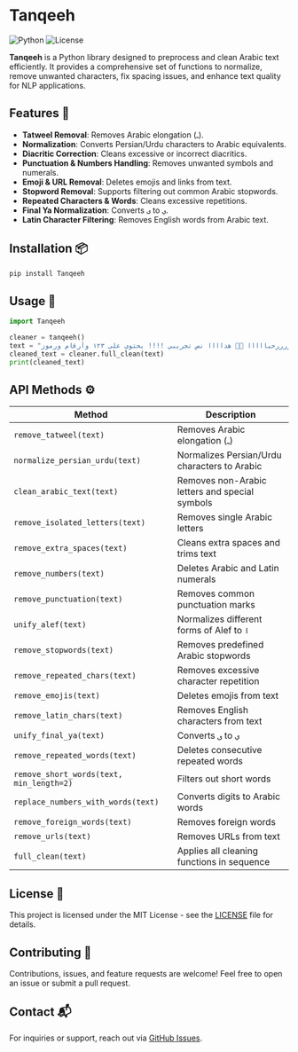 # Tanqeeh

![Python](https://img.shields.io/badge/Python-3.x-blue) ![License](https://img.shields.io/badge/License-MIT-green)

**Tanqeeh** is a Python library designed to preprocess and clean Arabic text efficiently. It provides a comprehensive set of functions to normalize, remove unwanted characters, fix spacing issues, and enhance text quality for NLP applications.

## Features 🚀
- **Tatweel Removal**: Removes Arabic elongation (ـ).
- **Normalization**: Converts Persian/Urdu characters to Arabic equivalents.
- **Diacritic Correction**: Cleans excessive or incorrect diacritics.
- **Punctuation & Numbers Handling**: Removes unwanted symbols and numerals.
- **Emoji & URL Removal**: Deletes emojis and links from text.
- **Stopword Removal**: Supports filtering out common Arabic stopwords.
- **Repeated Characters & Words**: Cleans excessive repetitions.
- **Final Ya Normalization**: Converts `ى` to `ي`.
- **Latin Character Filtering**: Removes English words from Arabic text.

## Installation 📦
```bash
pip install Tanqeeh
```

## Usage 📝
```python
import Tanqeeh

cleaner = tanqeeh()
text = "مرررررحبااااا 🌟🌟 هذاااا نص تجريبي !!!! يحتوي على ١٢٣ وأرقام ورموز @#*&"
cleaned_text = cleaner.full_clean(text)
print(cleaned_text)
```

## API Methods ⚙️
| Method | Description |
|--------|-------------|
| `remove_tatweel(text)` | Removes Arabic elongation (ـ) |
| `normalize_persian_urdu(text)` | Normalizes Persian/Urdu characters to Arabic |
| `clean_arabic_text(text)` | Removes non-Arabic letters and special symbols |
| `remove_isolated_letters(text)` | Removes single Arabic letters |
| `remove_extra_spaces(text)` | Cleans extra spaces and trims text |
| `remove_numbers(text)` | Deletes Arabic and Latin numerals |
| `remove_punctuation(text)` | Removes common punctuation marks |
| `unify_alef(text)` | Normalizes different forms of Alef to `ا` |
| `remove_stopwords(text)` | Removes predefined Arabic stopwords |
| `remove_repeated_chars(text)` | Removes excessive character repetition |
| `remove_emojis(text)` | Deletes emojis from text |
| `remove_latin_chars(text)` | Removes English characters from text |
| `unify_final_ya(text)` | Converts `ى` to `ي` |
| `remove_repeated_words(text)` | Deletes consecutive repeated words |
| `remove_short_words(text, min_length=2)` | Filters out short words |
| `replace_numbers_with_words(text)` | Converts digits to Arabic words |
| `remove_foreign_words(text)` | Removes foreign words |
| `remove_urls(text)` | Removes URLs from text |
| `full_clean(text)` | Applies all cleaning functions in sequence |

## License 📜
This project is licensed under the MIT License - see the [LICENSE](LICENSE) file for details.

## Contributing 🤝
Contributions, issues, and feature requests are welcome! Feel free to open an issue or submit a pull request.

## Contact 📬
For inquiries or support, reach out via [GitHub Issues](https://github.com/your-repo/issues).
